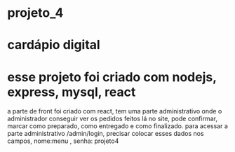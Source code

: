 # projeto_4
# cardápio digital
# esse projeto foi criado com nodejs, express, mysql, react

a parte de front foi criado com react, tem uma parte administrativo onde o administrador conseguir ver os pedidos feitos lá no site, pode confirmar, marcar como preparado, como entregado e como finalizado.
para acessar a parte administrativo /admin/login, precisar colocar esses dados nos campos, nome:menu , senha: projeto4

